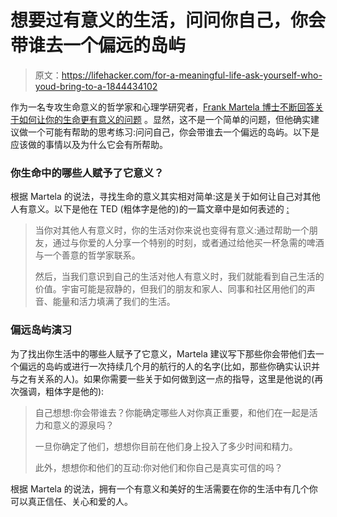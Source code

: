 # 想要过有意义的生活，问问你自己，你会带谁去一个偏远的岛屿

> 原文：<https://lifehacker.com/for-a-meaningful-life-ask-yourself-who-youd-bring-to-a-1844434102>

作为一名专攻生命意义的哲学家和心理学研究者，[Frank Martela 博士不断回答关于如何让你的生命更有意义的问题](https://ideas.ted.com/want-a-more-meaningful-life-ask-yourself-who-would-i-take-to-a-remote-island/) 。显然，这不是一个简单的问题，但他确实建议做一个可能有帮助的思考练习:问问自己，你会带谁去一个偏远的岛屿。以下是应该做的事情以及为什么它会有所帮助。



### 你生命中的哪些人赋予了它意义？

根据 Martela 的说法，寻找生命的意义其实相对简单:这是关于如何让自己对其他人有意义。以下是他在 TED (粗体字是他的)的一篇文章中是如何表述的 [:](https://ideas.ted.com/want-a-more-meaningful-life-ask-yourself-who-would-i-take-to-a-remote-island/)

> 当你对其他人有意义时，你的生活对你来说也变得有意义:通过帮助一个朋友，通过与你爱的人分享一个特别的时刻，或者通过给他买一杯急需的啤酒与一个善意的哲学家联系。
> 
> 然后，当我们意识到自己的生活对他人有意义时，我们就能看到自己生活的价值。宇宙可能是寂静的，但我们的朋友和家人、同事和社区用他们的声音、能量和活力填满了我们的生活。

### 偏远岛屿演习

为了找出你生活中的哪些人赋予了它意义，Martela 建议写下那些你会带他们去一个偏远的岛屿或进行一次持续几个月的航行的人的名字(比如，那些你确实认识并与之有关系的人)。如果你需要一些关于如何做到这一点的指导，这里是他说的(再次强调，粗体字是他的):

> 自己想想:你会带谁去？你能确定哪些人对你真正重要，和他们在一起是活力和意义的源泉吗？
> 
> 一旦你确定了他们，想想你目前在他们身上投入了多少时间和精力。
> 
> 此外，想想你和他们的互动:你对他们和你自己是真实可信的吗？

根据 Martela 的说法，拥有一个有意义和美好的生活需要在你的生活中有几个你可以真正信任、关心和爱的人。